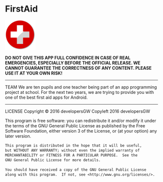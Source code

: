 # FirstAid 
<img src="firstaid_icon.png" height=100em>

**DO NOT GIVE THIS APP FULL CONFIDENCE IN CASE OF REAL EMERGENCIES, ESPECIALLY BEFORE THE OFFICIAL RELEASE. WE CANNOT GUARANTEE THE CORRECTNESS OF ANY CONTENT. PLEASE USE IT AT YOUR OWN RISK!**
___
TEAM
We are ten pupils and one teacher being part of an app programming project at school. For the next two years, we are trying to provide you with one of the best first aid apps for Android.
___
LICENSE
Copyright © 2016 developersGW
Copyleft 2016 developersGW

This program is free software: you can redistribute it and/or modify
    it under the terms of the GNU General Public License as published by
    the Free Software Foundation, either version 3 of the License, or
    (at your option) any later version.

    This program is distributed in the hope that it will be useful,
    but WITHOUT ANY WARRANTY; without even the implied warranty of
    MERCHANTABILITY or FITNESS FOR A PARTICULAR PURPOSE.  See the
    GNU General Public License for more details.

    You should have received a copy of the GNU General Public License
    along with this program.  If not, see <http://www.gnu.org/licenses/>.
